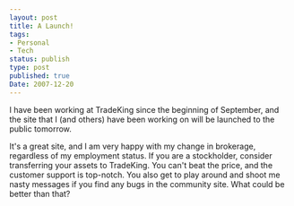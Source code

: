 ```yaml
---
layout: post
title: A Launch!
tags:
- Personal
- Tech
status: publish
type: post
published: true
Date: 2007-12-20
---
```


I have been working at TradeKing since the beginning of September, and the site that I (and others) have been working on will be launched to the public tomorrow.

It's a great site, and I am very happy with my change in brokerage, regardless of my employment status.  If you are a stockholder, consider transferring your assets to TradeKing.  You can't beat the price, and the customer support is top-notch.  You also get to play around and shoot me nasty messages if you find any bugs in the community site.  What could be better than that?
